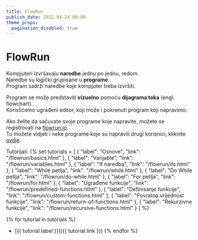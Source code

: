 ```yaml
---
title: FlowRun
publish_date: 2022-04-24 00:00
theme_props:
  pagination_disabled: true
---
```


# FlowRun

Kompjuteri izvršavaju **naredbe** jednu po jednu, redom.  
Naredbe su logički grupisane u **programe**.  
Program sadrži naredbe koje kompjuter treba izvršiti.

Program se može predstaviti **vizuelno** pomoću **dijagrama toka** (engl. flowchart).  
Koristićemo ugrađeni editor, koji može i pokrenuti program koji napravimo.  

Ako želite da sačuvate svoje programe koje napravite, možete se registrovati na [flowrun.io](https://flowrun.io/).  
Tu možete vidjeti i neke programe koje su napravili drugi korisnici, kliknite [ovdje](https://flowrun.io/explore).

Tutorijali:
{%
set tutorials = [
    { "label": "Osnove", "link": "/flowrun/basics.html" },
    { "label": "Varijable", "link": "/flowrun/variables.html" },
    { "label": "If naredba", "link": "/flowrun/ifs.html" },
    { "label": "While petlja", "link": "/flowrun/while.html" },
    { "label": "Do While petlja", "link": "/flowrun/do-while.html" },
    { "label": "For petlja", "link": "/flowrun/for.html" },
    { "label": "Ugrađene funkcije", "link": "/flowrun/predefined-functions.html" },
    { "label": "Definisanje funkcije", "link": "/flowrun/custom-functions.html" },
    { "label": "Povratna vrijednost funkcije", "link": "/flowrun/return-of-functions.html" },
    { "label": "Rekurzivne funkcije", "link": "/flowrun/recursive-functions.html" }
]
%}

{% for tutorial in tutorials %}
- [{{ tutorial.label }}]({{ tutorial.link }})
{% endfor %}
